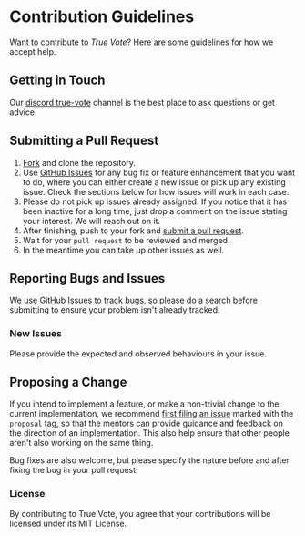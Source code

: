 # Contribution Guidelines

Want to contribute to *True Vote*? Here are some guidelines for how we accept help.

## Getting in Touch

Our [discord true-vote](https://discord.gg/QQB5rq) channel is the best place to ask questions or get advice.

## Submitting a Pull Request

1. [Fork](https://github.com/shb9019/true-vote/fork) and clone the repository.
1. Use [GitHub Issues](https://github.com/shb9019/true-vote/issues) for any bug fix or feature enhancement that you want to do, where you can either create a new issue or pick up any existing issue. Check the sections below for how issues will work in each case.
1. Please do not pick up issues already assigned. If you notice that it has been inactive for a long time, just drop a comment on the issue stating your interest. We will reach out on it.
1. After finishing, push to your fork and [submit a pull request](https://github.com/shb9019/true-vote/compare).
1. Wait for your `pull request` to be reviewed and merged.
1. In the meantime you can take up other issues as well.

## Reporting Bugs and Issues

 We use [GitHub Issues](https://github.com/shb9019/true-vote/issues) to track bugs, so please do a search before submitting to ensure your problem isn't already tracked.

### New Issues

Please provide the expected and observed behaviours in your issue.

## Proposing a Change

If you intend to implement a feature, or make a non-trivial change to the current implementation, we recommend [first filing an issue](https://github.com/shb9019/true-vote/issues/new) marked with the `proposal` tag, so that the mentors can provide guidance and feedback on the direction of an implementation.  This also help ensure that other people aren't also working on the same thing.

Bug fixes are also welcome, but please specify the nature before and after fixing the bug in your pull request.

### License

By contributing to True Vote, you agree that your contributions will be licensed under its MIT License.
